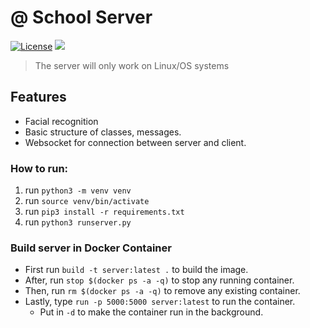 #  @ School Server #

[![License](https://img.shields.io/badge/License-MIT-orange.svg)](https://github.com/at-school/spa/license)
[![](https://img.shields.io/badge/Version-Beta%200.1.0-brightgreen.svg)](atschool.live)

> The server will only work on Linux/OS systems

## Features ##

* Facial recognition
* Basic structure of classes, messages.
* Websocket for connection between server and client.


### How to run:

1. run `python3 -m venv venv`
2. run `source venv/bin/activate`
3. run `pip3 install -r requirements.txt`
4. run `python3 runserver.py`

### Build server in Docker Container
*   First run `build -t server:latest .` to build the image.
*   After, run `stop $(docker ps -a -q)` to stop any running container.
*   Then, run `rm $(docker ps -a -q)` to remove any existing container.
*   Lastly, type `run -p 5000:5000 server:latest` to run the container.
    *   Put in `-d` to make the container run in the background.

